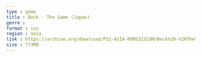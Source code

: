 ```yaml
---
type : game
title : Beck - The Game (Japan)
genre : 
format : iso
region : asia
link : https://archive.org/download/PS2-ASIA-ROMS321COM/Beck%20-%20The%20Game%20%28Japan%29.7z
size : 773MB
---
```

